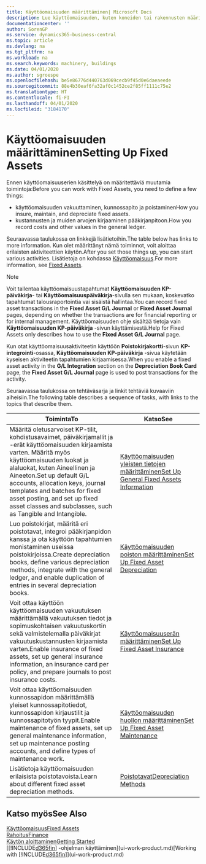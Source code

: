 ```yaml
---
title: Käyttöomaisuuden määrittäminen| Microsoft Docs
description: Lue käyttöomaisuuden, kuten koneiden tai rakennusten määrittämiseen tarvittavasta tehtäväsarjasta.
documentationcenter: ''
author: SorenGP
ms.service: dynamics365-business-central
ms.topic: article
ms.devlang: na
ms.tgt_pltfrm: na
ms.workload: na
ms.search.keywords: machinery, buildings
ms.date: 04/01/2020
ms.author: sgroespe
ms.openlocfilehash: be5e86776d440763d069cecb9f45d0e6daeaeede
ms.sourcegitcommit: 88e4b30eaf6fa32af0c1452ce2f85ff1111c75e2
ms.translationtype: HT
ms.contentlocale: fi-FI
ms.lasthandoff: 04/01/2020
ms.locfileid: "3184170"
---
```

# <a name="setting-up-fixed-assets"></a><span data-ttu-id="d1f1c-103">Käyttöomaisuuden määrittäminen</span><span class="sxs-lookup"><span data-stu-id="d1f1c-103">Setting Up Fixed Assets</span></span>
<span data-ttu-id="d1f1c-104">Ennen käyttöomaisuuserien käsittelyä on määritettäviä muutamia toimintoja:</span><span class="sxs-lookup"><span data-stu-id="d1f1c-104">Before you can work with Fixed Assets, you need to define a few things:</span></span>  

* <span data-ttu-id="d1f1c-105">käyttöomaisuuden vakuuttaminen, kunnossapito ja poistaminen</span><span class="sxs-lookup"><span data-stu-id="d1f1c-105">How you insure, maintain, and depreciate fixed assets.</span></span>  
* <span data-ttu-id="d1f1c-106">kustannusten ja muiden arvojen kirjaaminen pääkirjanpitoon.</span><span class="sxs-lookup"><span data-stu-id="d1f1c-106">How you record costs and other values in the general ledger.</span></span>  

<span data-ttu-id="d1f1c-107">Seuraavassa taulukossa on linkkejä lisätietoihin.</span><span class="sxs-lookup"><span data-stu-id="d1f1c-107">The table below has links to more information.</span></span> <span data-ttu-id="d1f1c-108">Kun olet määrittänyt nämä toiminnot, voit aloittaa erilaisten aktiviteettien käytön.</span><span class="sxs-lookup"><span data-stu-id="d1f1c-108">After you set those things up, you can start various activities.</span></span> <span data-ttu-id="d1f1c-109">Lisätietoja on kohdassa [Käyttöomaisuus](fa-manage.md).</span><span class="sxs-lookup"><span data-stu-id="d1f1c-109">For more information, see [Fixed Assets](fa-manage.md).</span></span>  

> [!NOTE]  
>   <span data-ttu-id="d1f1c-110">Voit tallentaa käyttöomaisuustapahtumat **Käyttöomaisuuden KP-päiväkirja**- tai **Käyttöomaisuuspäiväkirja**-sivulla sen mukaan, koskevatko tapahtumat talousraportointia vai sisäistä hallintaa.</span><span class="sxs-lookup"><span data-stu-id="d1f1c-110">You can record fixed asset transactions in the **Fixed Asset G/L Journal** or **Fixed Asset Journal** pages, depending on whether the transactions are for financial reporting or for internal management.</span></span> <span data-ttu-id="d1f1c-111">Käyttöomaisuuden ohje sisältää tietoja vain **Käyttöomaisuuden KP-päiväkirja** -sivun käyttämisestä.</span><span class="sxs-lookup"><span data-stu-id="d1f1c-111">Help for Fixed Assets only describes how to use the **Fixed Asset G/L Journal** page.</span></span>  

<span data-ttu-id="d1f1c-112">Kun otat käyttöomaisuusaktiviteetin käyttöön **Poistokirjakortti**-sivun **KP-integrointi**-osassa, **Käyttöomaisuuden KP-päiväkirja** -sivua käytetään kyseisen aktiviteetin tapahtumien kirjaamisessa.</span><span class="sxs-lookup"><span data-stu-id="d1f1c-112">When you enable a fixed asset activity in the **G/L Integration** section on the **Depreciation Book Card** page, the **Fixed Asset G/L Journal** page is used to post transactions for the activity.</span></span>

<span data-ttu-id="d1f1c-113">Seuraavassa taulukossa on tehtäväsarja ja linkit tehtäviä kuvaaviin aiheisiin.</span><span class="sxs-lookup"><span data-stu-id="d1f1c-113">The following table describes a sequence of tasks, with links to the topics that describe them.</span></span>  

| <span data-ttu-id="d1f1c-114">Toiminta</span><span class="sxs-lookup"><span data-stu-id="d1f1c-114">To</span></span> | <span data-ttu-id="d1f1c-115">Katso</span><span class="sxs-lookup"><span data-stu-id="d1f1c-115">See</span></span> |
| --- | --- |
| <span data-ttu-id="d1f1c-116">Määritä oletusarvoiset KP-tilit, kohdistusavaimet, päiväkirjamallit ja -erät käyttöomaisuuden kirjaamista varten. Määritä myös käyttöomaisuuden luokat ja alaluokat, kuten Aineellinen ja Aineeton.</span><span class="sxs-lookup"><span data-stu-id="d1f1c-116">Set up default G/L accounts, allocation keys, journal templates and batches for fixed asset posting, and set up fixed asset classes and subclasses, such as Tangible and Intangible.</span></span> |[<span data-ttu-id="d1f1c-117">Käyttöomaisuuden yleisten tietojen määrittäminen</span><span class="sxs-lookup"><span data-stu-id="d1f1c-117">Set Up General Fixed Assets Information</span></span>](fa-how-setup-general.md) |
| <span data-ttu-id="d1f1c-118">Luo poistokirjat, määritä eri poistotavat, integroi pääkirjanpidon kanssa ja ota käyttöön tapahtumien monistaminen useissa poistokirjoissa.</span><span class="sxs-lookup"><span data-stu-id="d1f1c-118">Create depreciation books, define various depreciation methods, integrate with the general ledger, and enable duplication of entries in several depreciation books.</span></span> |[<span data-ttu-id="d1f1c-119">Käyttöomaisuuden poiston määrittäminen</span><span class="sxs-lookup"><span data-stu-id="d1f1c-119">Set Up Fixed Asset Depreciation</span></span>](fa-how-setup-depreciation.md) |
| <span data-ttu-id="d1f1c-120">Voit ottaa käyttöön käyttöomaisuuden vakuutuksen määrittämällä vakuutuksen tiedot ja sopimuskohtaisen vakuutuskortin sekä valmistelemalla päiväkirjat vakuutuskustannusten kirjaamista varten.</span><span class="sxs-lookup"><span data-stu-id="d1f1c-120">Enable insurance of fixed assets, set up general insurance information, an insurance card per policy, and prepare journals to post insurance costs.</span></span> |[<span data-ttu-id="d1f1c-121">Käyttöomaisuuserän määrittäminen</span><span class="sxs-lookup"><span data-stu-id="d1f1c-121">Set Up Fixed Asset Insurance</span></span>](fa-how-setup-insurance.md) |
| <span data-ttu-id="d1f1c-122">Voit ottaa käyttöomaisuuden kunnossapidon määrittämällä yleiset kunnossapitotiedot, kunnossapidon kirjaustilit ja kunnossapitotyön tyypit.</span><span class="sxs-lookup"><span data-stu-id="d1f1c-122">Enable maintenance of fixed assets, set up general maintenance information, set up maintenance posting accounts, and define types of maintenance work.</span></span> |[<span data-ttu-id="d1f1c-123">Käyttöomaisuuden huollon määrittäminen</span><span class="sxs-lookup"><span data-stu-id="d1f1c-123">Set Up Fixed Asset Maintenance</span></span>](fa-how-setup-maintenance.md) |
| <span data-ttu-id="d1f1c-124">Lisätietoja käyttöomaisuuden erilaisista poistotavoista.</span><span class="sxs-lookup"><span data-stu-id="d1f1c-124">Learn about different fixed asset depreciation methods.</span></span> |[<span data-ttu-id="d1f1c-125">Poistotavat</span><span class="sxs-lookup"><span data-stu-id="d1f1c-125">Depreciation Methods</span></span>](fa-depreciation-methods.md) |

## <a name="see-also"></a><span data-ttu-id="d1f1c-126">Katso myös</span><span class="sxs-lookup"><span data-stu-id="d1f1c-126">See Also</span></span>
[<span data-ttu-id="d1f1c-127">Käyttöomaisuus</span><span class="sxs-lookup"><span data-stu-id="d1f1c-127">Fixed Assets</span></span>](fa-manage.md)  
[<span data-ttu-id="d1f1c-128">Rahoitus</span><span class="sxs-lookup"><span data-stu-id="d1f1c-128">Finance</span></span>](finance.md)  
[<span data-ttu-id="d1f1c-129">Käytön aloittaminen</span><span class="sxs-lookup"><span data-stu-id="d1f1c-129">Getting Started</span></span>](product-get-started.md)  
<span data-ttu-id="d1f1c-130">[[!INCLUDE[d365fin](includes/d365fin_md.md)] -ohjelman käyttäminen](ui-work-product.md)</span><span class="sxs-lookup"><span data-stu-id="d1f1c-130">[Working with [!INCLUDE[d365fin](includes/d365fin_md.md)]](ui-work-product.md)</span></span>
